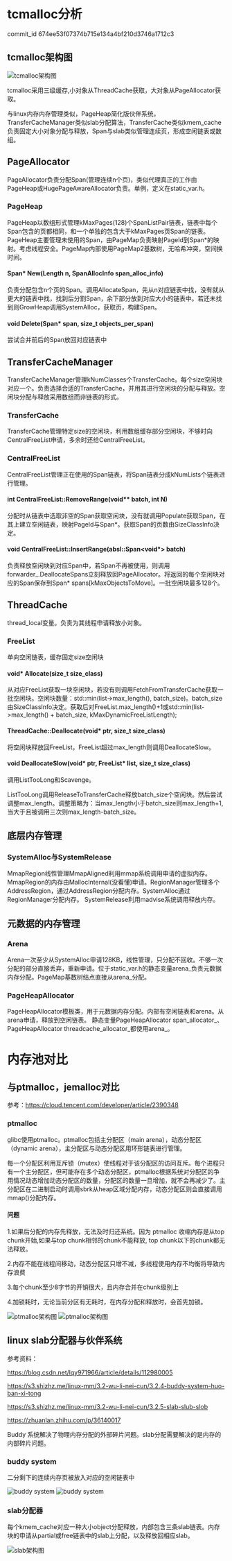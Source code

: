 # tcmalloc分析
commit_id 674ee53f07374b715e134a4bf210d3746a1712c3

## tcmalloc架构图
![tcmalloc架构图](description/tcmalloc架构.jpg)

tcmalloc采用三级缓存,小对象从ThreadCache获取，大对象从PageAllocator获取。

与linux内存内存管理类似，PageHeap简化版伙伴系统，TransferCacheManager类似slab分配算法，TransferCache类似kmem_cache负责固定大小对象分配与释放，Span与slab类似管理连续页，形成空闲链表或数组。

## PageAllocator
PageAllocator负责分配Span(管理连续n个页)，类似代理真正的工作由PageHeap或HugePageAwareAllocator负责。单例，定义在static_var.h。

### PageHeap
PageHeap以数组形式管理kMaxPages(128)个SpanListPair链表，链表中每个Span包含的页都相同，和一个单独的包含大于kMaxPages页Span的链表。
PageHeap主要管理未使用的Span，由PageMap负责映射PageId到Span*的映射。考虑线程安全。PageMap内部使用PageMap2基数树，无哈希冲突，空间换时间。

#### Span* New(Length n, SpanAllocInfo span_alloc_info)
负责分配包含n个页的Span。调用AllocateSpan，先从n对应链表中找，没有就从更大的链表中找，找到后分割Span，余下部分放到对应大小的链表中。若还未找到则GrowHeap调用SystemAlloc，获取页，构建Span。

####  void Delete(Span* span, size_t objects_per_span)
尝试合并前后的Span放回对应链表中

## TransferCacheManager
TransferCacheManager管理kNumClasses个TransferCache。每个size空闲块对应一个。负责选择合适的TransferCache，并用其进行空闲块的分配与释放。空闲块分配与释放采用数组而非链表的形式。

### TransferCache
TransferCache管理特定size的空闲块，利用数组缓存部分空闲块，不够时向CentralFreeList申请，多余时还给CentralFreeList。

### CentralFreeList
CentralFreeList管理正在使用的Span链表，将Span链表分成kNumLists个链表进行管理。

#### int CentralFreeList<Forwarder>::RemoveRange(void** batch, int N)
分配时从链表中选取非空的Span获取空闲块，没有就调用Populate获取Span，在其上建立空闲链表，映射PageId与Span*。获取Span的页数由SizeClassInfo决定。

#### void CentralFreeList<Forwarder>::InsertRange(absl::Span<void*> batch)
负责释放空闲块到对应Span中，若Span不再被使用，则调用forwarder_.DeallocateSpans立刻释放回PageAllocator。将返回的每个空闲块对应的Span保存到Span* spans[kMaxObjectsToMove]。一批空闲块最多128个。

## ThreadCache
thread_local变量。负责为其线程申请释放小对象。

### FreeList
单向空闲链表，缓存固定size空闲块

#### void* Allocate(size_t size_class)
从对应FreeList获取一块空闲块，若没有则调用FetchFromTransferCache获取一批空闲块。空闲块数量：std::min<int>(list->max_length(), batch_size)。batch_size由SizeClassInfo决定。获取后对FreeList.max_length()+1或std::min(list->max_length() + batch_size, kMaxDynamicFreeListLength);

#### ThreadCache::Deallocate(void* ptr, size_t size_class)
将空闲块释放回FreeList，FreeList超过max_length则调用DeallocateSlow。

#### void DeallocateSlow(void* ptr, FreeList* list, size_t size_class)
调用ListTooLong和Scavenge。

ListTooLong调用ReleaseToTransferCache释放batch_size个空闲块。然后尝试调整max_length。调整策略为：当max_length小于batch_size则max_length+1,当大于且被调用三次则max_length-batch_size。

## 底层内存管理

### SystemAlloc与SystemRelease
MmapRegion线性管理MmapAligned利用mmap系统调用申请的虚拟内存。MmapRegion的内存由MallocInternal(没看懂)申请。RegionManager管理多个AddressRegion，通过AddressRegion分配内存。SystemAlloc通过RegionManager分配内存。
SystemRelease利用madvise系统调用释放内存。

## 元数据的内存管理

### Arena
Arena一次至少从SystemAlloc申请128KB，线性管理，只分配不回收。不够一次分配的部分直接丢弃，重新申请。位于static_var.h的静态变量arena_负责元数据内存分配。PageMap基数树结点直接从arena_分配。

### PageHeapAllocator
PageHeapAllocator模板类，用于元数据内存分配。内部有空闲链表和arena。从arena申请，释放到空闲链表。
静态变量PageHeapAllocator<Span> span_allocator_、PageHeapAllocator<ThreadCache> threadcache_allocator_都使用arena_。

# 内存池对比

## 与ptmalloc，jemalloc对比
参考：https://cloud.tencent.com/developer/article/2390348

### ptmalloc
glibc使用ptmalloc。ptmalloc包括主分配区（main arena），动态分配区（dynamic arena），主分配区与动态分配区用环形链表进行管理。

每一个分配区利用互斥锁（mutex）使线程对于该分配区的访问互斥。每个进程只有一个主分配区，但可能存在多个动态分配区，ptmalloc根据系统对分配区的争用情况动态增加动态分配区的数量，分配区的数量一旦增加，就不会再减少了。主分配区在二进制启动时调用sbrk从heap区域分配内存，动态分配区则会直接调用mmap()分配内存。

#### 问题
1.如果后分配的内存先释放，无法及时归还系统。因为 ptmalloc 收缩内存是从top chunk开始,如果与top chunk相邻的chunk不能释放, top chunk以下的chunk都无法释放。

2.内存不能在线程间移动，动态分配区只增不减，多线程使用内存不均衡将导致内存浪费

3.每个chunk至少8字节的开销很大，且内存合并在chunk级别上

4.加锁耗时，无论当前分区有无耗时，在内存分配和释放时，会首先加锁。

![ptmalloc架构图](description/ptmalloc架构.png)
![ptmalloc架构图](description/pt_bins.png)

## linux slab分配器与伙伴系统
参考资料：

https://blog.csdn.net/lqy971966/article/details/112980005

https://s3.shizhz.me/linux-mm/3.2-wu-li-nei-cun/3.2.4-buddy-system-huo-ban-xi-tong

https://s3.shizhz.me/linux-mm/3.2-wu-li-nei-cun/3.2.5-slab-slub-slob

https://zhuanlan.zhihu.com/p/36140017

Buddy 系统解决了物理内存分配的外部碎片问题。slab分配需要解决的是内存的内部碎片问题。

### buddy system
二分剩下的连续内存页被放入对应的空闲链表中

![buddy system](description/buddy_system1.png)
![buddy system](description/buddy_system2.png)


### slab分配器
每个kmem_cache对应一种大小object分配释放，内部包含三条slab链表。内存块的申请从partial或free链表中的slab上分配，以及释放回相应slab。

![slab架构图](description/slab架构.png)

